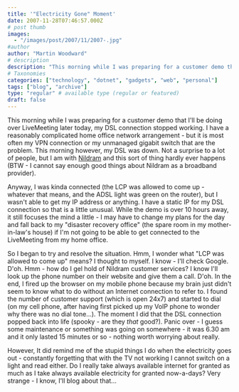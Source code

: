 ```yaml
---
title: '"Electricity Gone" Moment'
date: 2007-11-28T07:46:57.000Z
# post thumb
images:
  - "/images/post/2007/11/2007-.jpg"
#author
author: "Martin Woodward"
# description
description: "This morning while I was preparing for a customer demo that I'll be doing over LiveMeeting later today, my DSL connection stopped working."
# Taxonomies
categories: ["technology", "dotnet", "gadgets", "web", "personal"]
tags: ["blog", "archive"]
type: "regular" # available type (regular or featured)
draft: false
---
```


This morning while I was preparing for a customer demo that I'll be doing over LiveMeeting later today, my DSL connection stopped working. I have a reasonably complicated home office network arrangement - but it is most often my VPN connection or my unmanaged gigabit switch that are the problem. This morning however, my DSL was down. Not a surprise to a lot of people, but I am with [Nildram](http://www.nildram.net/) and this sort of thing hardly ever happens (BTW - I cannot say enough good things about Nildram as a broadband provider).

Anyway, I was kinda connected (the LCP was allowed to come up - whatever that means, and the ADSL light was green on the router), but I wasn't able to get my IP address or anything. I have a static IP for my DSL connection so that is a little unusual. While the demo is over 10 hours away, it still focuses the mind a little - I may have to change my plans for the day and fall back to my "disaster recovery office" (the spare room in my mother-in-law's house) if I'm not going to be able to get connected to the LiveMeeting from my home office.

So I began to try and resolve the situation. Hmm, I wonder what "LCP was allowed to come up" means? I thought to myself. I know - I'll check Google. D'oh. Hmm - how do I gel hold of Nildram customer services? I know I'll look up the phone number on their website and give them a call. D'oh. In the end, I fired up the browser on my mobile phone because my brain just didn't seem to know what to do without an Internet connection to refer to. I found the number of customer support (which is open 24x7) and started to dial (on my cell phone, after having first picked up my VoIP phone to wonder why there was no dial tone...). The moment I did that the DSL connection popped back into life (spooky - are they _that_ good?). Panic over - I guess some maintenance or something was going on somewhere - it was 6.30 am and it only lasted 15 minutes or so - nothing worth worrying about really.

However, It did remind me of the stupid things I do when the electricity goes out - constantly forgetting that with the TV not working I cannot switch on a light and read either. Do I really take always available internet for granted as much as I take always available electricity for granted now-a-days? Very strange - I know, I'll blog about that...
